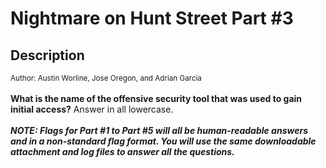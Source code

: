 # Nightmare on Hunt Street Part #3

## Description

<small>Author: Austin Worline, Jose Oregon, and Adrian Garcia</small><br><br><b>What is the name of the offensive security tool that was used to gain initial access?</b> Answer in all lowercase. <br><br> <i><b>NOTE: Flags for Part #1 to Part #5 will all be human-readable answers and in a non-standard flag format. You will use the same downloadable attachment and log files to answer all the questions.</i></b>


